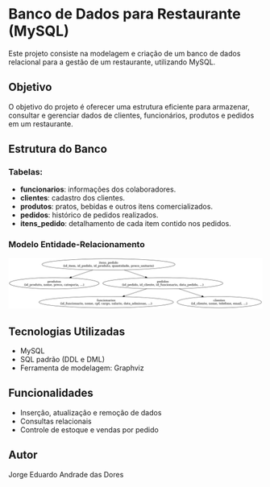 
# Banco de Dados para Restaurante (MySQL)

Este projeto consiste na modelagem e criação de um banco de dados relacional para a gestão de um restaurante, utilizando MySQL.

## Objetivo
O objetivo do projeto é oferecer uma estrutura eficiente para armazenar, consultar e gerenciar dados de clientes, funcionários, produtos e pedidos em um restaurante.

## Estrutura do Banco

### Tabelas:
- **funcionarios**: informações dos colaboradores.
- **clientes**: cadastro dos clientes.
- **produtos**: pratos, bebidas e outros itens comercializados.
- **pedidos**: histórico de pedidos realizados.
- **itens_pedido**: detalhamento de cada item contido nos pedidos.

### Modelo Entidade-Relacionamento
![Modelo DER](modelo-der.png)

## Tecnologias Utilizadas
- MySQL
- SQL padrão (DDL e DML)
- Ferramenta de modelagem: Graphviz

## Funcionalidades
- Inserção, atualização e remoção de dados
- Consultas relacionais
- Controle de estoque e vendas por pedido

## Autor
Jorge Eduardo Andrade das Dores

